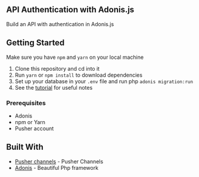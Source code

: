 ## API Authentication with Adonis.js

Build an API with authentication in Adonis.js


## Getting Started
Make sure you have `npm` and `yarn` on your local machine

1.  Clone this repository and cd into it
2.  Run `yarn` or `npm install` to download dependencies
3.  Set up your database in your `.env` file and run php `adonis migration:run`
4.  See the [tutorial](https://pusher.com/tutorials/api-authentication-adonis) for useful notes 

### Prerequisites

* Adonis
* npm or Yarn
* Pusher account


## Built With

* [Pusher channels](https://pusher.com/channels) - Pusher Channels
* [Adonis](https://adonisjs.com/) - Beautiful Php framework


